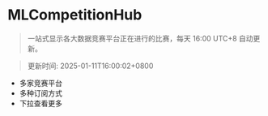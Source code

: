 # MLCompetitionHub

> 一站式显示各大数据竞赛平台正在进行的比赛，每天 16:00 UTC+8 自动更新。
  
> 更新时间: 2025-01-11T16:00:02+0800 

* 多家竞赛平台
* 多种订阅方式
* 下拉查看更多